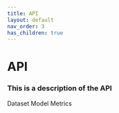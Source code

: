 ```yaml
---
title: API
layout: default
nav_order: 3
has_children: true
---
```


# API

### This is a description of the API

Dataset
Model
Metrics
